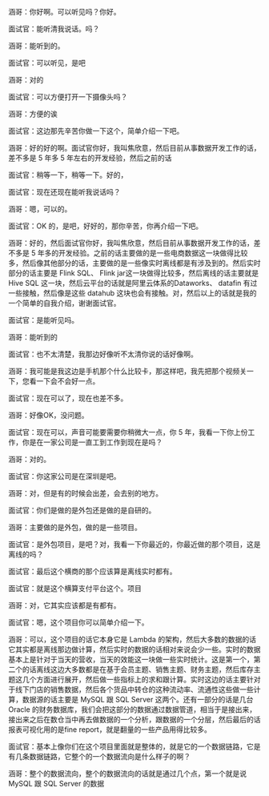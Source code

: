 涵哥：你好啊。可以听见吗？你好。

面试官：能听清我说话。吗？

涵哥：能听到的。

面试官：可以听见，是吧

涵哥：对的

面试官：可以方便打开一下摄像头吗？

涵哥：方便的诶

面试官：这边那先辛苦你做一下这个，简单介绍一下吧。

涵哥：好的好的啊。面试官你好，我叫焦欣意，然后目前从事数据开发工作的话，差不多是 5 年多 5 年左右的开发经验，然后之前的话

面试官：稍等一下，稍等一下。好的，

面试官：现在还现在能听我说话吗？

涵哥：嗯，可以的。

面试官：OK 的，是吧，好好的，那你辛苦，你再介绍一下吧。

涵哥：好的，然后面试官你好，我叫焦欣意，然后目前从事数据开发工作的话，差不多是 5 年多的开发经验。之前的话主要做的是一些电商数据这一块做得比较多，然后像其他部分的话，主要做的是一些像实时离线都是有涉及到的。然后实时部分的话主要是 Flink SQL、 Flink jar这一块做得比较多，然后离线的话主要就是 Hive SQL 这一块，然后云平台的话就是阿里云体系的Dataworks、 datafin 有过一些接触，然后像是这些 datahub 这块也会有接触。对，然后以上的话就是我的一个简单的自我介绍，谢谢面试官。

面试官：是能听见吗。

涵哥：能听到的

面试官：也不太清楚，我那边好像听不太清你说的话好像啊。

涵哥：我可能是我这边是手机那个什么比较卡，那这样吧，我先把那个视频关一下，您看一下会不会好一点。

面试官：现在可以了，现在也差不多。

涵哥：好像OK，没问题。

面试官：现在可以，声音可能要需要你稍微大一点，你 5 年，我看一下你上份工作，你是在一家公司是一直工到工作到现在是吗？

涵哥：对的。

面试官：你这家公司是在深圳是吧。

涵哥：对，但是有的时候会出差，会去别的地方。

面试官：你们是做的是外包还是做的是自研的。

涵哥：主要做的是外包，做的是一些项目。

面试官：是外包项目，是吧？对，我看一下你最近的，你最近做的那个项目，这是离线的吗？

面试官：最后这个横商的那个应该算是离线实时都有。

面试官：就是这个横算支付平台这个。项目

涵哥：对，它其实应该都是有都有。

面试官：嗯，这个项目你可以简单介绍一下。

涵哥：可以，这个项目的话它本身它是 Lambda 的架构，然后大多数的数据的话它其实都是离线那边做计算，然后实时的数据的话相对来说会少一些。实时的数据基本上是针对于当天的营收，当天的效能这一块做一些实时统计。这是第一个，第二个的话离线这边大多数都是在基于会员主题、销售主题、财务主题，然后库存主题这几个方面进行展开，然后做一些指标上的求和跟计算。实时这边的话主要针对于线下门店的销售数据，然后各个货品中转仓的这种流动率、流通性这些做一些计算，数据源的话主要是 MySQL 跟 SQL Server 这两个。还有一部分的话是几台 Oracle 的财务数据库，我们会把这部分的数据通过数据管道，相当于是接出来，接出来之后在数仓当中再去做数据的一个分析，跟数据的一个分层，然后最后的话报表可视化用的是fine report，就是翻量的一些产品用得比较多。

面试官：基本上像你们在这个项目里面就是整体的，就是它的一个数据链路，它是有几条数据链路，它整个的一个数据流向是什么样子的啊？

涵哥：整个的数据流向，整个的数据流向的话就是通过几个点，第一个就是说 MySQL 跟 SQL Server 的数据
